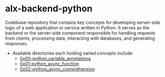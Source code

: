 # alx-backend-python

Codebase repository  that contains key concepts for developing  server-side logic of a web application or service written in Python. It serves as the backend or the server-side component responsible for handling requests from clients, processing data, interacting with databases, and generating responses.

- Available directories each holding varied concepts include:
	* [0x00-python_variable_annotations](0x00-python_variable_annotations)
	* [0x01-python_async_function](0x01-python_async_function)
	* [0x02-python_async_comprehension](0x02-python_async_comprehension)
